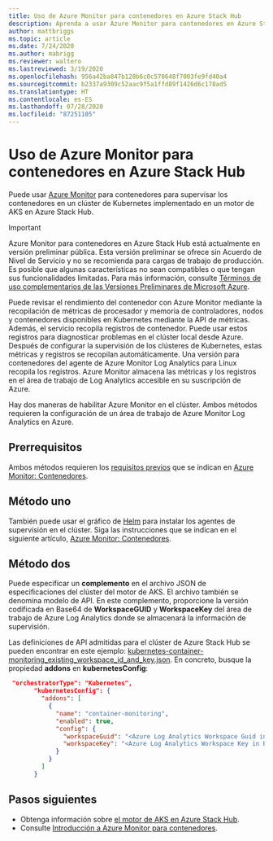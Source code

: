 ```yaml
---
title: Uso de Azure Monitor para contenedores en Azure Stack Hub
description: Aprenda a usar Azure Monitor para contenedores en Azure Stack Hub.
author: mattbriggs
ms.topic: article
ms.date: 7/24/2020
ms.author: mabrigg
ms.reviewer: waltero
ms.lastreviewed: 3/19/2020
ms.openlocfilehash: 956a42ba847b128b6c0c578648f7003fe9fd40a4
ms.sourcegitcommit: b2337a9309c52aac9f5a1ffd89f1426d6c178ad5
ms.translationtype: HT
ms.contentlocale: es-ES
ms.lasthandoff: 07/28/2020
ms.locfileid: "87251105"
---
```

# <a name="use-azure-monitor-for-containers-on-azure-stack-hub"></a>Uso de Azure Monitor para contenedores en Azure Stack Hub

Puede usar [Azure Monitor](/azure/azure-monitor/) para contenedores para supervisar los contenedores en un clúster de Kubernetes implementado en un motor de AKS en Azure Stack Hub. 

> [!IMPORTANT]
> Azure Monitor para contenedores en Azure Stack Hub está actualmente en versión preliminar pública.
> Esta versión preliminar se ofrece sin Acuerdo de Nivel de Servicio y no se recomienda para cargas de trabajo de producción. Es posible que algunas características no sean compatibles o que tengan sus funcionalidades limitadas. Para más información, consulte [Términos de uso complementarios de las Versiones Preliminares de Microsoft Azure](https://azure.microsoft.com/support/legal/preview-supplemental-terms/).

Puede revisar el rendimiento del contenedor con Azure Monitor mediante la recopilación de métricas de procesador y memoria de controladores, nodos y contenedores disponibles en Kubernetes mediante la API de métricas. Además, el servicio recopila registros de contenedor. Puede usar estos registros para diagnosticar problemas en el clúster local desde Azure. Después de configurar la supervisión de los clústeres de Kubernetes, estas métricas y registros se recopilan automáticamente. Una versión para contenedores del agente de Azure Monitor Log Analytics para Linux recopila los registros. Azure Monitor almacena las métricas y los registros en el área de trabajo de Log Analytics accesible en su suscripción de Azure.

Hay dos maneras de habilitar Azure Monitor en el clúster. Ambos métodos requieren la configuración de un área de trabajo de Azure Monitor Log Analytics en Azure.

## <a name="prerequisites"></a>Prerrequisitos

Ambos métodos requieren los [requisitos previos](https://github.com/Helm/charts/tree/master/incubator/azuremonitor-containers#pre-requisites) que se indican en [Azure Monitor: Contenedores](https://github.com/Helm/charts/tree/master/incubator/azuremonitor-containers).

## <a name="method-one"></a>Método uno

También puede usar el gráfico de [Helm](https://helm.sh/) para instalar los agentes de supervisión en el clúster. Siga las instrucciones que se indican en el siguiente artículo, [Azure Monitor: Contenedores](https://github.com/Helm/charts/tree/master/incubator/azuremonitor-containers).

## <a name="method-two"></a>Método dos

Puede especificar un **complemento** en el archivo JSON de especificaciones del clúster del motor de AKS. El archivo también se denomina modelo de API. En este complemento, proporcione la versión codificada en Base64 de **WorkspaceGUID** y **WorkspaceKey** del área de trabajo de Azure Log Analytics donde se almacenará la información de supervisión.

Las definiciones de API admitidas para el clúster de Azure Stack Hub se pueden encontrar en este ejemplo: [kubernetes-container-monitoring_existing_workspace_id_and_key.json](https://github.com/Azure/aks-engine/blob/master/examples/addons/container-monitoring/kubernetes-container-monitoring_existing_workspace_id_and_key.json). En concreto, busque la propiedad **addons** en **kubernetesConfig**:

```JSON  
 "orchestratorType": "Kubernetes",
       "kubernetesConfig": {
         "addons": [
           {
             "name": "container-monitoring",
             "enabled": true,
             "config": {
               "workspaceGuid": "<Azure Log Analytics Workspace Guid in Base-64 encoded>",
               "workspaceKey": "<Azure Log Analytics Workspace Key in Base-64 encoded>"
             }
           }
         ]
       }
```

## <a name="next-steps"></a>Pasos siguientes

- Obtenga información sobre [el motor de AKS en Azure Stack Hub](azure-stack-kubernetes-aks-engine-overview.md).  
- Consulte [Introducción a Azure Monitor para contenedores](/azure/azure-monitor/insights/container-insights-overview).
